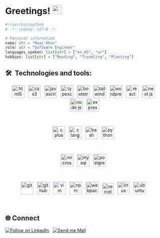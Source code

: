 <h1 align="left">Greetings! <img src="https://media.giphy.com/media/hvRJCLFzcasrR4ia7z/giphy.gif" width="28"> </h1>
 
```python
#!/usr/bin/python
# -*- coding: utf-8 -*-

# Personal information
name: str = "Maaz Khan"
role: str = "Software Engineer"
languages_spoken: list[str] = ["en_US", "ur"]
hobbies: list[str] = ["Reading", "Traveling", "Planting"]
```

## 🛠  Technologies and tools:

[tech_tools_anchor]: #icon

<div align="center">

[<img src="https://cdn.jsdelivr.net/gh/devicons/devicon@latest/icons/html5/html5-original.svg" alt="html5" title="HTML5" width="40" height="40" />][tech_tools_anchor]
&nbsp;
[<img src="https://cdn.jsdelivr.net/gh/devicons/devicon@latest/icons/css3/css3-original.svg" alt="css3" title="CSS3"  width="40" height="40" />][tech_tools_anchor]
&nbsp;
[<img src="https://cdn.jsdelivr.net/gh/devicons/devicon@latest/icons/javascript/javascript-original.svg" alt="javascript" title="Javascript" width="40" height="40" />][tech_tools_anchor]
&nbsp;
[<img src="https://cdn.jsdelivr.net/gh/devicons/devicon@latest/icons/typescript/typescript-original.svg" alt="typescript" title="Typescript" width="40" height="40" />][tech_tools_anchor]
  &nbsp;
[<img src="https://cdn.jsdelivr.net/gh/devicons/devicon@latest/icons/bootstrap/bootstrap-original.svg" alt="bootstrap" title="Bootstrap" width="40" height="40" />][tech_tools_anchor]
  &nbsp;
[<img src="https://cdn.jsdelivr.net/gh/devicons/devicon@latest/icons/tailwindcss/tailwindcss-original.svg" alt="tailwind css" title="Tailwind CSS" width="40" height="40" />][tech_tools_anchor]
  &nbsp;
[<img src="https://cdn.jsdelivr.net/gh/maazkhan75/HostedAssets@main/icons/wordpress1.svg" alt="wordpress" title="Wordpress"  width="40" height="40" />][tech_tools_anchor]
  &nbsp;
[<img src="https://cdn.jsdelivr.net/gh/devicons/devicon@latest/icons/react/react-original.svg" alt="react" title="React" width="40" height="40" />][tech_tools_anchor]
  &nbsp;
[<img src="https://cdn.jsdelivr.net/gh/devicons/devicon@latest/icons/nextjs/nextjs-original.svg" alt="next js" title="Next.js" width="40" height="40" />][tech_tools_anchor]
  &nbsp;
[<img src="https://cdn.jsdelivr.net/gh/devicons/devicon@latest/icons/nodejs/nodejs-plain-wordmark.svg" alt="node js" title="Node.js" width="40" height="40" />][tech_tools_anchor]
  &nbsp;
[<img src="https://cdn.jsdelivr.net/gh/maazkhan75/HostedAssets@main/icons/expressjs.svg" alt="express js" title="Express.js"  width="40" height="40" />][tech_tools_anchor]
</div>

<br>

<div align="center">

[<img src="https://cdn.jsdelivr.net/gh/devicons/devicon@latest/icons/cplusplus/cplusplus-original.svg" alt="c plus plus" title="C++" width="40" height="40" />][tech_tools_anchor]
  &nbsp;
[<img src="https://cdn.jsdelivr.net/gh/devicons/devicon@latest/icons/c/c-original.svg" alt="c language" title="c" width="40" height="40" />][tech_tools_anchor]
  &nbsp;
[<img src="https://cdn.jsdelivr.net/gh/maazkhan75/HostedAssets@main/icons/bash1.svg" alt="bash" title="Bash" width="40" height="40" />][tech_tools_anchor]
  &nbsp;
[<img src="https://cdn.jsdelivr.net/gh/devicons/devicon@latest/icons/python/python-original.svg" alt="python" title="Python" width="40" height="40" />][tech_tools_anchor]
  &nbsp;
</div>

<br>

<div align="center">

[<img src="https://cdn.jsdelivr.net/gh/devicons/devicon@latest/icons/microsoftsqlserver/microsoftsqlserver-original.svg" alt="microsoft sql server" title="Microsoft SQL Server" width="40" height="40" />][tech_tools_anchor]
  &nbsp;
[<img src="https://cdn.jsdelivr.net/gh/devicons/devicon@latest/icons/mysql/mysql-original.svg" alt="mysql" title="MySql" width="40" height="40" />][tech_tools_anchor]
  &nbsp;
[<img src="https://cdn.jsdelivr.net/gh/devicons/devicon@latest/icons/postgresql/postgresql-original.svg" alt="postgresql" title="Postgre Sql" width="40" height="40" />][tech_tools_anchor]
  &nbsp;
</div>

<br>

<div align="center">

[<img src="https://cdn.jsdelivr.net/gh/devicons/devicon@latest/icons/git/git-original.svg" alt="git" title="Git" width="40" height="40" />][tech_tools_anchor]
  &nbsp;
[<img src="https://cdn.jsdelivr.net/gh/maazkhan75/HostedAssets@main/icons/github.svg" alt="github" title="Github" width="40" height="40"/>][tech_tools_anchor]
  &nbsp;
[<img src="https://cdn.jsdelivr.net/gh/devicons/devicon@latest/icons/vim/vim-original.svg" alt="vim" title="Vim" width="40" height="40" />][tech_tools_anchor]
  &nbsp;
[<img src="https://cdn.jsdelivr.net/gh/devicons/devicon@latest/icons/npm/npm-original-wordmark.svg" alt="npm" title="NPM" width="40" height="40" />][tech_tools_anchor]
  &nbsp;
[<img src="https://cdn.jsdelivr.net/gh/devicons/devicon@latest/icons/webpack/webpack-original.svg" alt="webpack" title="Webpack" width="40" height="40" />][tech_tools_anchor]
  &nbsp;
  [<img src="https://cdn.jsdelivr.net/gh/maazkhan75/HostedAssets@main/icons/vercel1.svg" alt="vercel" title="Vercel" width="36" height="36" />][tech_tools_anchor]
  &nbsp;
[<img src="https://cdn.jsdelivr.net/gh/devicons/devicon@latest/icons/linux/linux-original.svg" alt="linux" title="Linux" width="40" height="40" />][tech_tools_anchor]
  &nbsp;
[<img src="https://cdn.jsdelivr.net/gh/devicons/devicon@latest/icons/ubuntu/ubuntu-original.svg" alt="ubuntu" title="Ubuntu" width="40" height="40" />][tech_tools_anchor]
  &nbsp;
</div>


<br>

## 🌐 Connect
<p align="left">
  <a href="https://www.linkedin.com/in/maazkhan75/"><img title="Follow on LinkedIn" src="https://img.shields.io/badge/LinkedIn-0077B5?style=for-the-badge&logo=linkedin&logoColor=white"/></a>
  &nbsp;
  <a href="mailto:maazkhan75555@gmail.com"><img title="Send me Mail" src="https://img.shields.io/badge/Gmail-D14836?style=for-the-badge&logo=gmail&logoColor=white"/></a>
</p>



